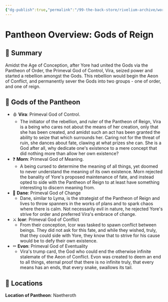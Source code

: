 ```yaml
---
{"dg-publish":true,"permalink":"/99-the-back-store/rivelium-archive/world-and-lore/gods/gods-of-reign/","created":"2025-06-21T13:24:07.287+02:00","updated":"2025-06-21T14:17:55.676+02:00"}
---
```


# Pantheon Overview: Gods of Reign
## 📃 Summary

Amidst the Age of Conception, after Yore had united the Gods via the Pantheon of Order, the Primeval God of Control, Vira, seized power and started a rebellion amongst the Gods. This rebellion would begin the Aeon of Conflict, and permanently sever the Gods into two groups - one of order, and one of reign.
## 📜 Gods of the Pantheon

- 🩸 **Vira**: Primeval God of Control. 
	- The initiator of the rebellion, and ruler of the Pantheon of Reign, Vira is a being who cares not about the means of her creation, only that she has been created, and amidst such an act has been granted the ability to seize that which surrounds her. Caring not for the threat of ruin, she dances about fate, clawing at what prizes she can. She is a God after all, why dedicate one's existence to a mere concept that did nothing more than allow her own existence?
- ❓ **Morn**: Primeval God of Meaning.
	- A being cursed to determine the meaning of all things, yet doomed to never understand the meaning of its own existence. Morn rejected the banality of Yore's proposed maintenance of fate, and instead opted to side with the Pantheon of Reign to at least have something interesting to discern meaning from.
- 🍃 **Dane**: Primeval God of Change
	- Dane, similar to Lyma, is the strategist of the Pantheon of Reign and lives to throw spanners in the works of plans and to spark chaos where there is calm. Not necessarily evil in nature, he rejected Yore's strive for order and preferred Vira's embrace of change.
- ⚔️ **Icor**: Primeval God of Conflict
	- From their conception, Icor was tasked to spawn conflict between beings. They did not ask for this fate, and while they wished, truly, that they could side with Yore, they know that to strive for his cause would be to defy their own existence.
- ⚰️ **Evon**: Primeval God of Eventuality
	- Vira's trump card, the God who could end the otherwise infinite stalemate of the Aeon of Conflict. Evon was created to deem an end to all things, eternal proof that there is no infinite truly, that every means has an ends, that every snake, swallows its tail.
## 📌 Locations

**Location of Pantheon**: Naetheroth 